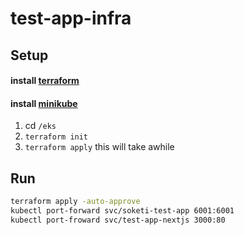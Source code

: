 # test-app-infra

## Setup
#### install [terraform](https://developer.hashicorp.com/terraform/downloads?product_intent=terraform)
#### install [minikube](https://developer.hashicorp.com/terraform/downloads?product_intent=terraform)

1. cd `/eks`
2. `terraform init`
3. `terraform apply` this will take awhile

## Run

``` sh
terraform apply -auto-approve
kubectl port-forward svc/soketi-test-app 6001:6001
kubectl port-froward svc/test-app-nextjs 3000:80
```

